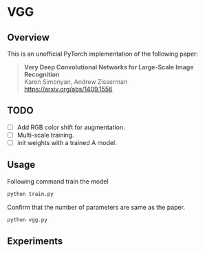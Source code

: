 # VGG
## Overview
This is an unofficial PyTorch implementation of the following paper:

> **Very Deep Convolutional Networks for Large-Scale Image Recognition** <br>
> Karen Simonyan, Andrew Zisserman <br>
> https://arxiv.org/abs/1409.1556

## TODO
- [ ] Add RGB color shift for augmentation.
- [ ] Multi-scale training.
- [ ] init weights with a trained A model.

## Usage
Following command train the model
```bash
python train.py
```

Confirm that the number of parameters are same as the paper.

```bash
python vgg.py
```


## Experiments
